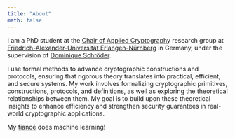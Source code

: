 ```yaml
---
title: "About"
math: false
---
```


<p>
I am a PhD student at the <a href="https://www.chaac.tf.fau.eu" target="_blank">Chair of Applied Cryptography</a> research group at <a href="https://www.fau.eu" target="_blank">Friedrich-Alexander-Universität Erlangen-Nürnberg</a> in Germany, under the supervision of <a href="https://www.dominique-schroeder.de" target="_blank">Dominique Schröder</a>.
</p>

<p>
I use formal methods to advance cryptographic constructions and protocols, ensuring that rigorous theory translates into practical, efficient, and secure systems.
My work involves formalizing cryptographic primitives, constructions, protocols, and definitions, as well as exploring the theoretical relationships between them.
My goal is to build upon these theoretical insights to enhance efficiency and strengthen security guarantees in real-world cryptographic applications.
</p>

<p>
My <a href="https://lme.tf.fau.de/person/lsschneider/" target="_blank">fiancé</a> does machine learning!
</p>